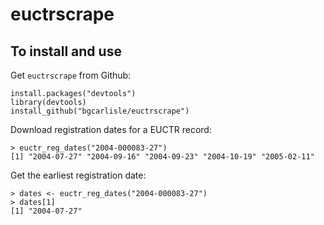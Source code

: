 # euctrscrape

## To install and use

Get `euctrscrape` from Github:

```
install.packages("devtools")
library(devtools)
install_github("bgcarlisle/euctrscrape")
```

Download registration dates for a EUCTR record:

```
> euctr_reg_dates("2004-000083-27")
[1] "2004-07-27" "2004-09-16" "2004-09-23" "2004-10-19" "2005-02-11"
```

Get the earliest registration date:

```
> dates <- euctr_reg_dates("2004-000083-27")
> dates[1]
[1] "2004-07-27"
```

